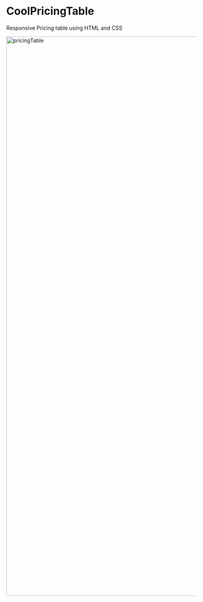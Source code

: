 # CoolPricingTable
Responsive Pricing table using HTML and CSS

<img width="1478" alt="pricingTable" src="https://user-images.githubusercontent.com/61027817/178562345-0fd2df73-498f-4a7a-ba1a-339a978faf8c.png">
